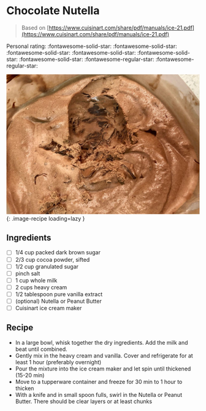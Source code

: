 # Chocolate Nutella

> Based on [https://www.cuisinart.com/share/pdf/manuals/ice-21.pdf](https://www.cuisinart.com/share/pdf/manuals/ice-21.pdf)

<!-- {cts} rating=3; (User can specify rating on scale of 1-5) -->

Personal rating: :fontawesome-solid-star: :fontawesome-solid-star: :fontawesome-solid-star: :fontawesome-solid-star: :fontawesome-solid-star: :fontawesome-solid-star: :fontawesome-regular-star: :fontawesome-regular-star:

<!-- {cte} -->

<!-- {cts} name_image=chocolate_nutella.jpeg; (User can specify image name) -->

![chocolate_nutella.jpeg](./chocolate_nutella.jpeg){: .image-recipe loading=lazy }

<!-- {cte} -->

## Ingredients

* [ ] 1/4 cup packed dark brown sugar
* [ ] 2/3 cup cocoa powder, sifted
* [ ] 1/2 cup granulated sugar
* [ ] pinch salt
* [ ] 1 cup whole milk
* [ ] 2 cups heavy cream
* [ ] 1/2 tablespoon pure vanilla extract
* [ ] (optional) Nutella or Peanut Butter
* [ ] Cuisinart ice cream maker

## Recipe

* In a large bowl, whisk together the dry ingredients. Add the milk and beat until combined.
* Gently mix in the heavy cream and vanilla. Cover and refrigerate for at least 1 hour (preferably overnight)
* Pour the mixture into the ice cream maker and let spin until thickened (15-20 min)
* Move to a tupperware container and freeze for 30 min to 1 hour to thicken
* With a knife and in small spoon fulls, swirl in the Nutella or Peanut Butter. There should be clear layers or at least chunks

